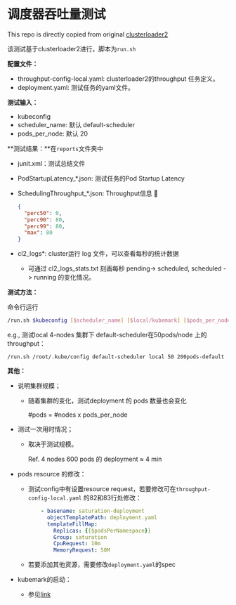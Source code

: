 # 调度器吞吐量测试

This repo is directly copied from original [clusterloader2](https://github.com/kubernetes/perf-tests/tree/master/clusterloader2)

该测试基于clusterloader2进行，脚本为`run.sh`

**配置文件：**

* throughput-config-local.yaml: clusterloader2的throughput 任务定义。
* deployment.yaml: 测试任务的yaml文件。

**测试输入：**

* kubeconfig
* scheduler_name:  默认 default-scheduler
* pods_per_node: 默认 20

**测试结果：**在`reports`文件夹中

* junit.xml：测试总结文件

* PodStartupLatency_*.json: 测试任务的Pod Startup Latency

* SchedulingThroughput_*.json: Throughput信息 🎯

  ```json
  {
    "perc50": 0,
    "perc90": 80,
    "perc99": 80,
    "max": 80
  }
  ```

* cl2_logs*: cluster运行 log 文件，可以查看每秒的统计数据

  * 可通过 cl2_logs_stats.txt 刻画每秒 pending-> scheduled, scheduled -> running 的变化情况。

**测试方法：** 

命令行运行

```bash
/run.sh $kubeconfig [$scheduler_name] [$local/kubemark] [$pods_per_node] [$outdir_name]
```

e.g., 测试local 4-nodes 集群下 default-scheduler在50pods/node 上的throughput：

```
/run.sh /root/.kube/config default-scheduler local 50 200pods-default
```

**其他：**

* 说明集群规模；

  * 随着集群的变化，测试deployment 的 pods 数量也会变化

    #pods = #nodes x pods_per_node

* 测试一次用时情况；

  * 取决于测试规模。

    Ref. 4 nodes 600 pods 的 deployment ≈ 4 min
  
* pods resource 的修改：

  * 测试config中有设置resource request，若要修改可在`throughput-config-local.yaml` 的82和83行处修改：

    ```yaml
        - basename: saturation-deployment
          objectTemplatePath: deployment.yaml
          templateFillMap:
            Replicas: {{$podsPerNamespace}}
            Group: saturation
            CpuRequest: 10m
            MemoryRequest: 50M
    ```

  * 若要添加其他资源，需要修改`deployment.yaml`的spec

* kubemark的启动：
  * 参见[link](kubemark/KUBEMARK.md)


